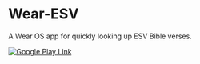 # Wear-ESV
A Wear OS app for quickly looking up ESV Bible verses.

  [![Google Play Link](https://play.google.com/intl/en_us/badges/images/badge_new.png)](https://play.google.com/store/apps/details?id=com.exsilicium.wearesv)
